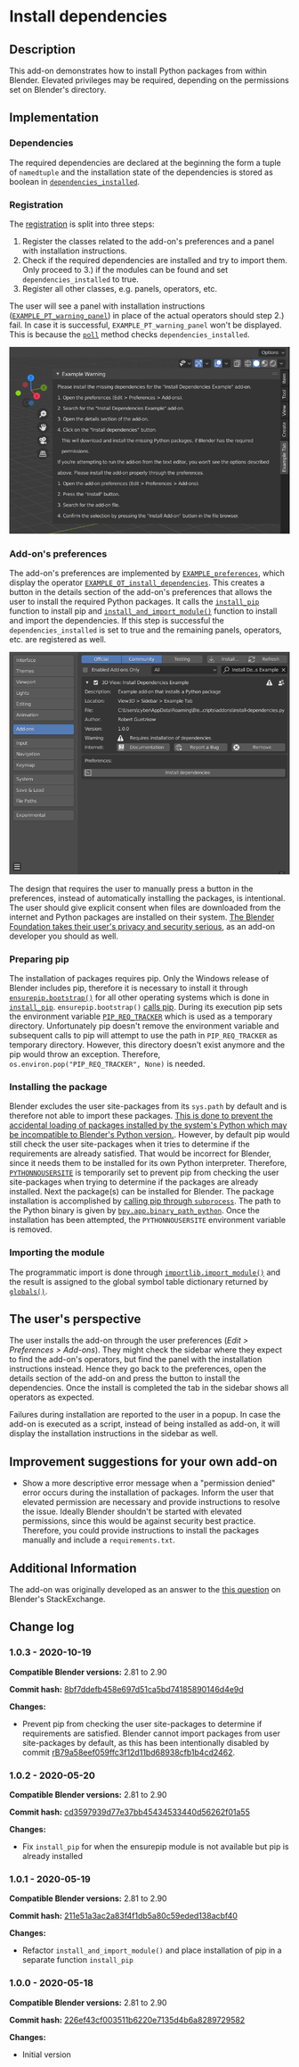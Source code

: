 # Install dependencies

## Description

This add-on demonstrates how to install Python packages from within Blender. Elevated privileges may be required, depending on the permissions set on Blender's directory.

## Implementation

### Dependencies

The required dependencies are declared at the beginning the form a tuple of `namedtuple` and the installation state of the dependencies is stored as boolean in 
[`dependencies_installed`](https://github.com/robertguetzkow/blender-python-examples/blob/8bf7ddefb458e697d51ca5bd74185890146d4e9d/add-ons/install-dependencies/install-dependencies.py#L41).

### Registration

The [registration](https://github.com/robertguetzkow/blender-python-examples/blob/8bf7ddefb458e697d51ca5bd74185890146d4e9d/add-ons/install-dependencies/install-dependencies.py#L235) is split into three steps:

1. Register the classes related to the add-on's preferences and a panel with installation instructions.
2. Check if the required dependencies are installed and try to import them. Only proceed to 3.) if the modules can be found and set `dependencies_installed` to true.
3. Register all other classes, e.g. panels, operators, etc.

The user will see a panel with installation instructions ([`EXAMPLE_PT_warning_panel`](https://github.com/robertguetzkow/blender-python-examples/blob/8bf7ddefb458e697d51ca5bd74185890146d4e9d/add-ons/install-dependencies/install-dependencies.py#L157)) 
in place of the actual operators should step 2.) fail. In case it is successful, `EXAMPLE_PT_warning_panel` won't be displayed. This is because the 
[`poll`](https://github.com/robertguetzkow/blender-python-examples/blob/8bf7ddefb458e697d51ca5bd74185890146d4e9d/add-ons/install-dependencies/install-dependencies.py#L164) method checks `dependencies_installed`.

![image](./imgs/install-instructions.png)

### Add-on's preferences

The add-on's preferences are implemented by [`EXAMPLE_preferences`](https://github.com/robertguetzkow/blender-python-examples/blob/8bf7ddefb458e697d51ca5bd74185890146d4e9d/add-ons/install-dependencies/install-dependencies.py#L222), which display the 
operator [`EXAMPLE_OT_install_dependencies`](https://github.com/robertguetzkow/blender-python-examples/blob/8bf7ddefb458e697d51ca5bd74185890146d4e9d/add-ons/install-dependencies/install-dependencies.py#L188). This creates a button in the details section 
of the add-on's preferences that allows the user to install the required Python packages. It calls the 
[`install_pip`](https://github.com/robertguetzkow/blender-python-examples/blob/8bf7ddefb458e697d51ca5bd74185890146d4e9d/add-ons/install-dependencies/install-dependencies.py#L63) function to install pip and
[`install_and_import_module()`](https://github.com/robertguetzkow/blender-python-examples/blob/8bf7ddefb458e697d51ca5bd74185890146d4e9d/add-ons/install-dependencies/install-dependencies.py#L84) function to install and import the dependencies. If this step is 
successful the `dependencies_installed` is set to true and the remaining panels, operators, etc. are registered as well.

![image](./imgs/user-preferences-pre-install.png)

The design that requires the user to manually press a button in the preferences, instead of automatically installing the packages, is intentional. The user should give explicit consent when files are
downloaded from the internet and Python packages are installed on their system. [The Blender Foundation takes their user's privacy and security serious](https://www.blender.org/about/license/), as an 
add-on developer you should as well.

### Preparing pip

The installation of packages requires pip. Only the Windows release of Blender includes pip, therefore it is necessary to install it through [`ensurepip.bootstrap()`](https://docs.python.org/3/library/ensurepip.html#ensurepip.bootstrap) for all other operating systems
which is done in [`install_pip`](https://github.com/robertguetzkow/blender-python-examples/blob/8bf7ddefb458e697d51ca5bd74185890146d4e9d/add-ons/install-dependencies/install-dependencies.py#L63). `ensurepip.bootstrap()` 
[calls pip](https://github.com/python/cpython/blob/34b0598295284e3ff6cedf5c05e159ce1fa54d60/Lib/ensurepip/__init__.py#L35). During its execution pip sets the environment variable 
[`PIP_REQ_TRACKER`](https://github.com/pypa/pip/blob/326efa5c710ecf19acc3e1315477251a4cd4bd13/src/pip/_internal/req/req_tracker.py#L54) which is used as a temporary directory. Unfortunately pip doesn't remove the environment variable and subsequent calls to pip 
will attempt to use the path in `PIP_REQ_TRACKER` as temporary directory. However, this directory doesn't exist anymore and the pip would throw an exception. Therefore, `os.environ.pop("PIP_REQ_TRACKER", None)` is needed.

### Installing the package

Blender excludes the user site-packages from its `sys.path` by default and is therefore not able to import these packages. [This is done to prevent the accidental loading of packages installed by the system's Python which may be incompatible to Blender's Python version.](https://developer.blender.org/rB79a58eef059ffc3f12d11bd68938cfb1b4cd2462).
However, by default pip would still check the user site-packages when it tries to determine if the requirements are already satisfied. That would be incorrect for Blender, since it needs them to be installed for its own Python interpreter.
Therefore, [`PYTHONNOUSERSITE`](https://docs.python.org/3/using/cmdline.html#envvar-PYTHONNOUSERSITE) is temporarily set to prevent pip from checking the user site-packages when trying to determine if the packages are already 
installed. Next the package(s) can be installed for Blender. The package installation is accomplished by [calling pip through `subprocess`](https://github.com/robertguetzkow/blender-python-examples/blob/8bf7ddefb458e697d51ca5bd74185890146d4e9d/add-ons/install-dependencies/install-dependencies.py#L114). The path to the 
Python binary is given by [`bpy.app.binary_path_python`](https://docs.blender.org/api/current/bpy.app.html#bpy.app.binary_path_python). Once the installation has been attempted, the `PYTHONNOUSERSITE` environment variable is removed.

### Importing the module

The programmatic import is done through [`importlib.import_module()`](https://docs.python.org/3/library/importlib.html#importlib.import_module) and the result is assigned to the global symbol table dictionary 
returned by [`globals()`](https://docs.python.org/3/library/functions.html#globals).

## The user's perspective

The user installs the add-on through the user preferences (*Edit > Preferences > Add-ons*). They might check the sidebar where they expect to find the add-on's operators, but find the panel with the installation instructions instead.
Hence they go back to the preferences, open the details section of the add-on and press the button to install the dependencies. Once the install is completed the tab in the sidebar shows all operators as expected.

Failures during installation are reported to the user in a popup. In case the add-on is executed as a script, instead of being installed as add-on, it will display the installation instructions in the sidebar as well.

## Improvement suggestions for your own add-on

- Show a more descriptive error message when a "permission denied" error occurs during the installation of packages. Inform the user that elevated permission are necessary and provide instructions to resolve the issue. Ideally Blender shouldn't be started with
 elevated permissions, since this would be against security best practice. Therefore, you could provide instructions to install the packages manually and include a `requirements.txt`.

## Additional Information

The add-on was originally developed as an answer to the [this question](https://blender.stackexchange.com/questions/168448/bundling-python-library-with-addon) on Blender's StackExchange.

## Change log

### 1.0.3 - 2020-10-19

 **Compatible Blender versions:** 2.81 to 2.90

 **Commit hash:** [8bf7ddefb458e697d51ca5bd74185890146d4e9d](https://github.com/robertguetzkow/blender-python-examples/commit/8bf7ddefb458e697d51ca5bd74185890146d4e9d)

 **Changes:**
 - Prevent pip from checking the user site-packages to determine if requirements are satisfied. Blender cannot import packages from user site-packages by default, as this has been intentionally disabled by commit [rB79a58eef059ffc3f12d11bd68938cfb1b4cd2462](https://developer.blender.org/rB79a58eef059ffc3f12d11bd68938cfb1b4cd2462).

### 1.0.2 - 2020-05-20

 **Compatible Blender versions:** 2.81 to 2.90

 **Commit hash:** [cd3597939d77e37bb45434533440d56262f01a55](https://github.com/robertguetzkow/blender-python-examples/commit/cd3597939d77e37bb45434533440d56262f01a55)

 **Changes:**
 - Fix `install_pip` for when the ensurepip module is not available but pip is already installed

### 1.0.1 - 2020-05-19

 **Compatible Blender versions:** 2.81 to 2.90

 **Commit hash:** [211e51a3ac2a83f4f1db5a80c59eded138acbf40](https://github.com/robertguetzkow/blender-python-examples/commit/211e51a3ac2a83f4f1db5a80c59eded138acbf40)

 **Changes:**
 - Refactor `install_and_import_module()` and place installation of pip in a separate function `install_pip`

### 1.0.0 - 2020-05-18

 **Compatible Blender versions:** 2.81 to 2.90

 **Commit hash:** [226ef43cf003511b6220e7135d4b6a8289729582](https://github.com/robertguetzkow/blender-python-examples/commit/226ef43cf003511b6220e7135d4b6a8289729582)

 **Changes:**
 - Initial version

